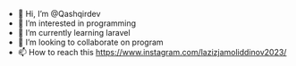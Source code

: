 - 👋 Hi, I’m @Qashqirdev
- 👀 I’m interested in programming
- 🌱 I’m currently learning laravel
- 💞️ I’m looking to collaborate on program
- 📫 How to reach this https://www.instagram.com/lazizjamoliddinov2023/
